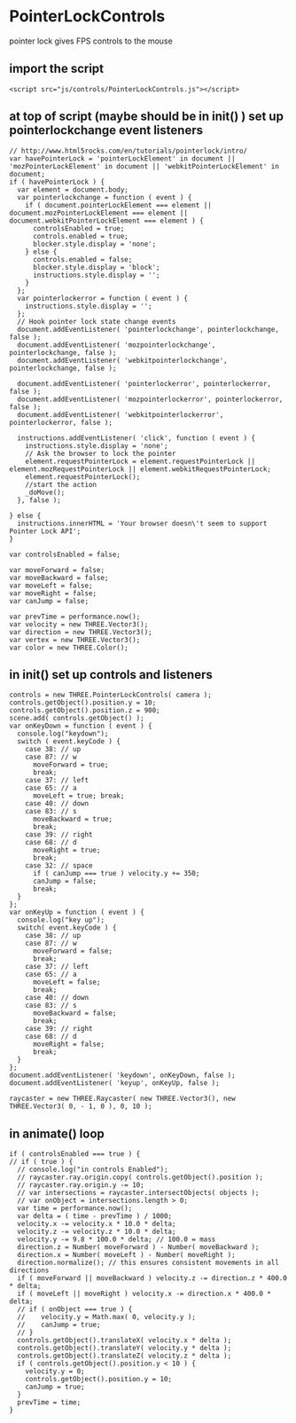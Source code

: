 # PointerLockControls
pointer lock gives FPS controls to the mouse

## import the script
    <script src="js/controls/PointerLockControls.js"></script>

## at top of script (maybe should be in init() ) set up pointerlockchange event listeners
    // http://www.html5rocks.com/en/tutorials/pointerlock/intro/
    var havePointerLock = 'pointerLockElement' in document || 'mozPointerLockElement' in document || 'webkitPointerLockElement' in document;
    if ( havePointerLock ) {
      var element = document.body;
      var pointerlockchange = function ( event ) {
        if ( document.pointerLockElement === element || document.mozPointerLockElement === element || document.webkitPointerLockElement === element ) {
          controlsEnabled = true;
          controls.enabled = true;
          blocker.style.display = 'none';
        } else {
          controls.enabled = false;
          blocker.style.display = 'block';
          instructions.style.display = '';
        }
      };
      var pointerlockerror = function ( event ) {
        instructions.style.display = '';
      };
      // Hook pointer lock state change events
      document.addEventListener( 'pointerlockchange', pointerlockchange, false );
      document.addEventListener( 'mozpointerlockchange', pointerlockchange, false );
      document.addEventListener( 'webkitpointerlockchange', pointerlockchange, false );

      document.addEventListener( 'pointerlockerror', pointerlockerror, false );
      document.addEventListener( 'mozpointerlockerror', pointerlockerror, false );
      document.addEventListener( 'webkitpointerlockerror', pointerlockerror, false );

      instructions.addEventListener( 'click', function ( event ) {
        instructions.style.display = 'none';
        // Ask the browser to lock the pointer
        element.requestPointerLock = element.requestPointerLock || element.mozRequestPointerLock || element.webkitRequestPointerLock;
        element.requestPointerLock();
        //start the action
        _doMove();
      }, false );

    } else {
      instructions.innerHTML = 'Your browser doesn\'t seem to support Pointer Lock API';
    }

    var controlsEnabled = false;

    var moveForward = false;
    var moveBackward = false;
    var moveLeft = false;
    var moveRight = false;
    var canJump = false;

    var prevTime = performance.now();
    var velocity = new THREE.Vector3();
    var direction = new THREE.Vector3();
    var vertex = new THREE.Vector3();
    var color = new THREE.Color();

##  in init() set up controls and listeners
    controls = new THREE.PointerLockControls( camera );
    controls.getObject().position.y = 10;
    controls.getObject().position.z = 900;
    scene.add( controls.getObject() );
    var onKeyDown = function ( event ) {
      console.log("keydown");
      switch ( event.keyCode ) {
        case 38: // up
        case 87: // w
          moveForward = true;
          break;
        case 37: // left
        case 65: // a
          moveLeft = true; break;
        case 40: // down
        case 83: // s
          moveBackward = true;
          break;
        case 39: // right
        case 68: // d
          moveRight = true;
          break;
        case 32: // space
          if ( canJump === true ) velocity.y += 350;
          canJump = false;
          break;
      }
    };
    var onKeyUp = function ( event ) {
      console.log("key up");
      switch( event.keyCode ) {
        case 38: // up
        case 87: // w
          moveForward = false;
          break;
        case 37: // left
        case 65: // a
          moveLeft = false;
          break;
        case 40: // down
        case 83: // s
          moveBackward = false;
          break;
        case 39: // right
        case 68: // d
          moveRight = false;
          break;
      }
    };
    document.addEventListener( 'keydown', onKeyDown, false );
    document.addEventListener( 'keyup', onKeyUp, false );

    raycaster = new THREE.Raycaster( new THREE.Vector3(), new THREE.Vector3( 0, - 1, 0 ), 0, 10 );

## in animate() loop
    if ( controlsEnabled === true ) {
    // if ( true ) {
      // console.log("in controls Enabled");
      // raycaster.ray.origin.copy( controls.getObject().position );
      // raycaster.ray.origin.y -= 10;
      // var intersections = raycaster.intersectObjects( objects );
      // var onObject = intersections.length > 0;
      var time = performance.now();
      var delta = ( time - prevTime ) / 1000;
      velocity.x -= velocity.x * 10.0 * delta;
      velocity.z -= velocity.z * 10.0 * delta;
      velocity.y -= 9.8 * 100.0 * delta; // 100.0 = mass
      direction.z = Number( moveForward ) - Number( moveBackward );
      direction.x = Number( moveLeft ) - Number( moveRight );
      direction.normalize(); // this ensures consistent movements in all directions
      if ( moveForward || moveBackward ) velocity.z -= direction.z * 400.0 * delta;
      if ( moveLeft || moveRight ) velocity.x -= direction.x * 400.0 * delta;
      // if ( onObject === true ) {
      // 	velocity.y = Math.max( 0, velocity.y );
      // 	canJump = true;
      // }
      controls.getObject().translateX( velocity.x * delta );
      controls.getObject().translateY( velocity.y * delta );
      controls.getObject().translateZ( velocity.z * delta );
      if ( controls.getObject().position.y < 10 ) {
        velocity.y = 0;
        controls.getObject().position.y = 10;
        canJump = true;
      }
      prevTime = time;
    }
